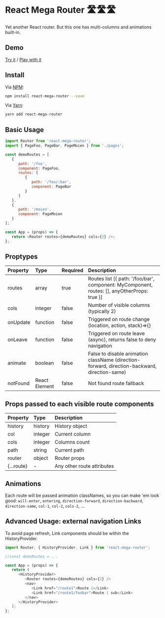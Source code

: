 # React Mega Router 🛣🛣🛣

Yet another React router. But this one has multi-columns and animations built-in.

## Demo

[Try it](https://9uso1.csb.app/) / [Play with it](https://codesandbox.io/s/react-mega-router-9uso1)

## Install

Via [NPM](https://docs.npmjs.com/):

```bash
npm install react-mega-router --save
```

Via [Yarn](https://yarnpkg.com/en/):

```bash
yarn add react-mega-router
```

## Basic Usage

```javascript
import Router from 'react-mega-router';
import { PageFoo, PageBar, PageMoien } from './pages';

const demoRoutes = [
   {
      path: '/foo',
      component: PageFoo,
      routes: [
         {
            path: '/foo/:bar',
            component: PageBar
         }
      ]
   },
   {
      path: '/moien',
      component: PageMoien
   }
];

const App = (props) => {
   return <Router routes={demoRoutes} cols={2} />;
};
```

## Proptypes

| Property | Type          | Required | Description                                                                                  |
| :------- | :------------ | :------- | :------------------------------------------------------------------------------------------- |
| routes   | array         | true     | Routes list [{ path: '/foo/bar', component: MyComponent, routes: [], anyOtherProps: true }]  |
| cols     | integer       | false    | Number of visible columns (typically 2)                                                      |
| onUpdate | function      | false    | Triggered on route change (location, action, stack)=>{}                                      |
| onLeave  | function      | false    | Triggered on route leave (async), returns false to deny navigation                           |
| animate  | boolean       | false    | False to disable animation className (direction-forward, direction-backward, direction-same) |
| notFound | React Element | false    | Not found route fallback                                                                     |

## Props passed to each visible route components

| Property   | Type    | Description                |
| :--------- | :------ | :------------------------- |
| history    | history | History object             |
| col        | integer | Current column             |
| cols       | integer | Columns count              |
| path       | string  | Current path               |
| router     | object  | Router props               |
| {...route} | -       | Any other route attributes |

## Animations

Each route will be passed animation classNames, so you can make 'em look good: `will-enter`, `entering`, `direction-forward`, `direction-backward`, `direction-same`, `col-1`, `col-2`, `cols-2`, ...

## Advanced Usage: external navigation Links

To avoid page refresh, Link components should be within the HistoryProvider.

```javascript
import Router, { HistoryProvider, Link } from 'react-mega-router';

//const demoRoutes = ...

const App = (props) => {
   return (
      <HistoryProvider>
         <Router routes={demoRoutes} cols={2} />
         <nav>
            <Link href="/route1">Route 1</Link>
            <Link href="/route1/foobar">Route 1 sub</Link>
         </nav>
      </HistoryProvider>
   );
};
```
